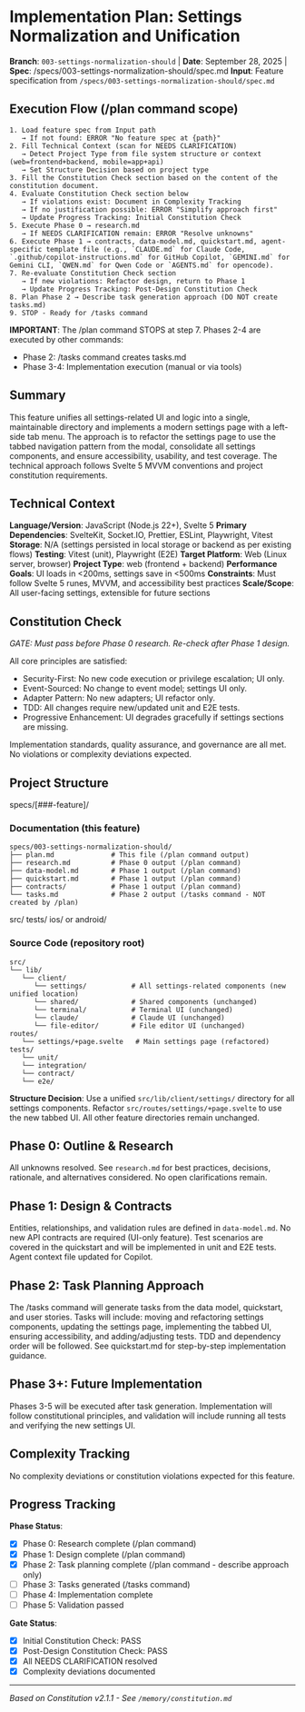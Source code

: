 # Implementation Plan: Settings Normalization and Unification

**Branch**: `003-settings-normalization-should` | **Date**: September 28, 2025 | **Spec**: /specs/003-settings-normalization-should/spec.md
**Input**: Feature specification from `/specs/003-settings-normalization-should/spec.md`

## Execution Flow (/plan command scope)

```
1. Load feature spec from Input path
   → If not found: ERROR "No feature spec at {path}"
2. Fill Technical Context (scan for NEEDS CLARIFICATION)
   → Detect Project Type from file system structure or context (web=frontend+backend, mobile=app+api)
   → Set Structure Decision based on project type
3. Fill the Constitution Check section based on the content of the constitution document.
4. Evaluate Constitution Check section below
   → If violations exist: Document in Complexity Tracking
   → If no justification possible: ERROR "Simplify approach first"
   → Update Progress Tracking: Initial Constitution Check
5. Execute Phase 0 → research.md
   → If NEEDS CLARIFICATION remain: ERROR "Resolve unknowns"
6. Execute Phase 1 → contracts, data-model.md, quickstart.md, agent-specific template file (e.g., `CLAUDE.md` for Claude Code, `.github/copilot-instructions.md` for GitHub Copilot, `GEMINI.md` for Gemini CLI, `QWEN.md` for Qwen Code or `AGENTS.md` for opencode).
7. Re-evaluate Constitution Check section
   → If new violations: Refactor design, return to Phase 1
   → Update Progress Tracking: Post-Design Constitution Check
8. Plan Phase 2 → Describe task generation approach (DO NOT create tasks.md)
9. STOP - Ready for /tasks command
```

**IMPORTANT**: The /plan command STOPS at step 7. Phases 2-4 are executed by other commands:

- Phase 2: /tasks command creates tasks.md
- Phase 3-4: Implementation execution (manual or via tools)

## Summary

This feature unifies all settings-related UI and logic into a single, maintainable directory and implements a modern settings page with a left-side tab menu. The approach is to refactor the settings page to use the tabbed navigation pattern from the modal, consolidate all settings components, and ensure accessibility, usability, and test coverage. The technical approach follows Svelte 5 MVVM conventions and project constitution requirements.

## Technical Context

**Language/Version**: JavaScript (Node.js 22+), Svelte 5
**Primary Dependencies**: SvelteKit, Socket.IO, Prettier, ESLint, Playwright, Vitest
**Storage**: N/A (settings persisted in local storage or backend as per existing flows)
**Testing**: Vitest (unit), Playwright (E2E)
**Target Platform**: Web (Linux server, browser)
**Project Type**: web (frontend + backend)
**Performance Goals**: UI loads in <200ms, settings save in <500ms
**Constraints**: Must follow Svelte 5 runes, MVVM, and accessibility best practices
**Scale/Scope**: All user-facing settings, extensible for future sections

## Constitution Check

_GATE: Must pass before Phase 0 research. Re-check after Phase 1 design._

All core principles are satisfied:

- Security-First: No new code execution or privilege escalation; UI only.
- Event-Sourced: No change to event model; settings UI only.
- Adapter Pattern: No new adapters; UI refactor only.
- TDD: All changes require new/updated unit and E2E tests.
- Progressive Enhancement: UI degrades gracefully if settings sections are missing.

Implementation standards, quality assurance, and governance are all met. No violations or complexity deviations expected.

## Project Structure

specs/[###-feature]/

### Documentation (this feature)

```
specs/003-settings-normalization-should/
├── plan.md              # This file (/plan command output)
├── research.md          # Phase 0 output (/plan command)
├── data-model.md        # Phase 1 output (/plan command)
├── quickstart.md        # Phase 1 output (/plan command)
├── contracts/           # Phase 1 output (/plan command)
└── tasks.md             # Phase 2 output (/tasks command - NOT created by /plan)
```

src/
tests/
ios/ or android/

### Source Code (repository root)

```
src/
└── lib/
   └── client/
      └── settings/           # All settings-related components (new unified location)
      └── shared/             # Shared components (unchanged)
      └── terminal/           # Terminal UI (unchanged)
      └── claude/             # Claude UI (unchanged)
      └── file-editor/        # File editor UI (unchanged)
routes/
   └── settings/+page.svelte   # Main settings page (refactored)
tests/
   └── unit/
   └── integration/
   └── contract/
   └── e2e/
```

**Structure Decision**: Use a unified `src/lib/client/settings/` directory for all settings components. Refactor `src/routes/settings/+page.svelte` to use the new tabbed UI. All other feature directories remain unchanged.

## Phase 0: Outline & Research

All unknowns resolved. See `research.md` for best practices, decisions, rationale, and alternatives considered. No open clarifications remain.

## Phase 1: Design & Contracts

Entities, relationships, and validation rules are defined in `data-model.md`. No new API contracts are required (UI-only feature). Test scenarios are covered in the quickstart and will be implemented in unit and E2E tests. Agent context file updated for Copilot.

## Phase 2: Task Planning Approach

The /tasks command will generate tasks from the data model, quickstart, and user stories. Tasks will include: moving and refactoring settings components, updating the settings page, implementing the tabbed UI, ensuring accessibility, and adding/adjusting tests. TDD and dependency order will be followed. See quickstart.md for step-by-step implementation guidance.

## Phase 3+: Future Implementation

Phases 3-5 will be executed after task generation. Implementation will follow constitutional principles, and validation will include running all tests and verifying the new settings UI.

## Complexity Tracking

No complexity deviations or constitution violations expected for this feature.

## Progress Tracking

**Phase Status**:

- [x] Phase 0: Research complete (/plan command)
- [x] Phase 1: Design complete (/plan command)
- [x] Phase 2: Task planning complete (/plan command - describe approach only)
- [ ] Phase 3: Tasks generated (/tasks command)
- [ ] Phase 4: Implementation complete
- [ ] Phase 5: Validation passed

**Gate Status**:

- [x] Initial Constitution Check: PASS
- [x] Post-Design Constitution Check: PASS
- [x] All NEEDS CLARIFICATION resolved
- [x] Complexity deviations documented

---

_Based on Constitution v2.1.1 - See `/memory/constitution.md`_
